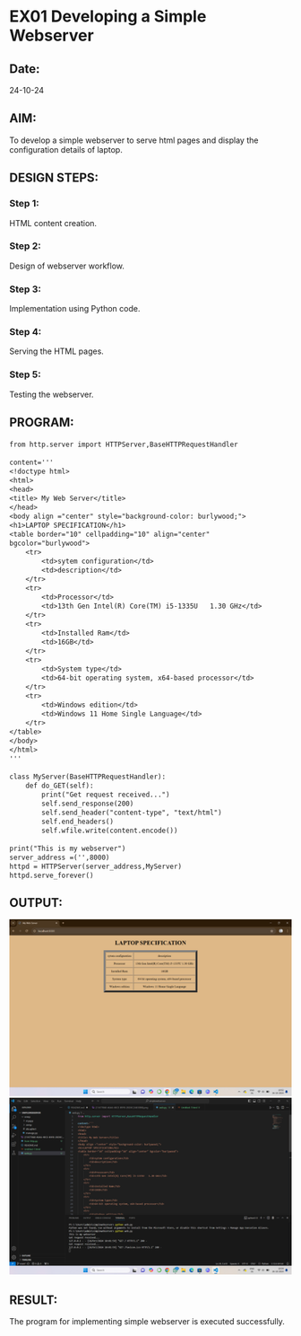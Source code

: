 # EX01 Developing a Simple Webserver
## Date:
24-10-24
## AIM:
To develop a simple webserver to serve html pages and display the configuration details of laptop.

## DESIGN STEPS:
### Step 1: 
HTML content creation.

### Step 2:
Design of webserver workflow.

### Step 3:
Implementation using Python code.

### Step 4:
Serving the HTML pages.

### Step 5:
Testing the webserver.

## PROGRAM:
```
from http.server import HTTPServer,BaseHTTPRequestHandler

content='''
<!doctype html>
<html>
<head>
<title> My Web Server</title>
</head>
<body align ="center" style="background-color: burlywood;">
<h1>LAPTOP SPECIFICATION</h1>
<table border="10" cellpadding="10" align="center" bgcolor="burlywood">
    <tr>
        <td>sytem configuration</td>
        <td>description</td>
    </tr>
    <tr>
        <td>Processor</td>
        <td>13th Gen Intel(R) Core(TM) i5-1335U   1.30 GHz</td>
    </tr>
    <tr>
        <td>Installed Ram</td>
        <td>16GB</td>
    </tr>
    <tr>
        <td>System type</td>
        <td>64-bit operating system, x64-based processor</td>
    </tr>
    <tr>
        <td>Windows edition</td>
        <td>Windows 11 Home Single Language</td>
    </tr>
</table>
</body>
</html>
'''

class MyServer(BaseHTTPRequestHandler):
    def do_GET(self):
        print("Get request received...")
        self.send_response(200) 
        self.send_header("content-type", "text/html")       
        self.end_headers()
        self.wfile.write(content.encode())

print("This is my webserver")
server_address =('',8000)
httpd = HTTPServer(server_address,MyServer)
httpd.serve_forever()
```

## OUTPUT:
![alt text]({11477860-46A6-40CE-B9FB-2BD0C2AB3EBB}.png)
![alt text]({E6E580C6-D0BA-44A6-BCF1-C18B3F60E9EB}.png)
## RESULT:
The program for implementing simple webserver is executed successfully.
